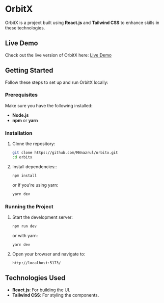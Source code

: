# OrbitX

OrbitX is a project built using **React.js** and **Tailwind CSS** to enhance skills in these technologies.

## Live Demo

Check out the live version of OrbitX here: [Live Demo](https://mnnazrul.github.io/OrbitX/)

## Getting Started

Follow these steps to set up and run OrbitX locally:

### Prerequisites

Make sure you have the following installed:

- **Node.js**
- **npm** or **yarn**

### Installation

1. Clone the repository:
   ```bash
   git clone https://github.com/MNnazrul/orbitx.git
   cd orbitx
   ```
2. Install dependencies::

   ```bash
   npm install
   ```

   or if you're using yarn:

   ```bash
   yarn dev
   ```

### Running the Project

1. Start the development server:

   ```bash
   npm run dev
   ```

   or with yarn:

   ```bash
   yarn dev
   ```

2. Open your browser and navigate to:

   ```arduino
   http://localhost:5173/
   ```

## Technologies Used

- **React.js**: For building the UI.
- **Tailwind CSS**: For styling the components.
